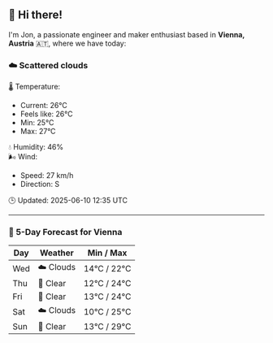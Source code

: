 ## 👋 Hi there!

I'm Jon, a passionate engineer and maker enthusiast based in **Vienna, Austria** 🇦🇹, where we have today:

### ☁️ Scattered clouds 

🌡️ Temperature: 
* Current: 26°C
* Feels like: 26°C
* Min: 25°C 
* Max: 27°C  

💧 Humidity: 46%  
🌬️ Wind: 
* Speed: 27 km/h 
* Direction: S  

🕒 Updated: 2025-06-10 12:35 UTC

---

### 📅 5-Day Forecast for Vienna

| Day | Weather | Min / Max |
|-----|---------|------------|
| Wed | ☁️ Clouds | 14°C / 22°C |
| Thu | 🌙 Clear | 12°C / 24°C |
| Fri | 🌙 Clear | 13°C / 24°C |
| Sat | ☁️ Clouds | 10°C / 25°C |
| Sun | 🌙 Clear | 13°C / 29°C |
